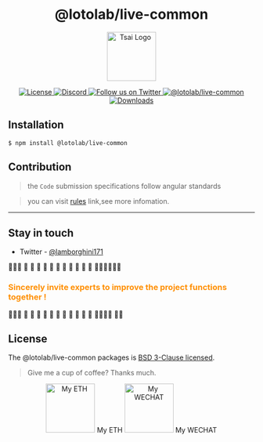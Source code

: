 <h1 align="center">@lotolab/live-common</h1>
<p align="center" >
  <a href="https://github.com/lotolab" target="blank">
    <img src="https://ucarecdn.com/eac2c945-177d-4fc9-8bc1-fa2be48ad3a2/lotolab_golden.svg" width="100" alt="Tsai Logo" />
  </a>
</p>

<p align="center">
  <a href="https://www.npmjs.com/~lotolab" target="_blank">
    <img src="https://img.shields.io/npm/l/%40lotolab%2Flive-common?color=%23FFDEAD&label=License" alt="License" />
  </a>
  <a href="https://discord.gg/lotolab" target="_blank">
    <img src="https://img.shields.io/badge/discord-online-brightgreen.svg" alt="Discord"/>
  </a>
  <a href="https://x.com/lamborghini171" target="_blank">
     <img src="https://img.shields.io/twitter/follow/nestframework.svg?style=social&label=Follow" alt="Follow us on Twitter">
  </a>  
  <a href="https://www.npmjs.com/~lotolab" target="_blank">
    <img src="https://img.shields.io/npm/v/%40lotolab%2Flive-common" alt="@lotolab/live-common" />
  </a>
  <a href="https://www.npmjs.com/~lotolab" target="_blank">
    <img src="https://img.shields.io/npm/dy/%40lotolab%2Flive-common?style=flat&logoColor=%23FA0809" alt="Downloads" />
  </a>
</p>

## Installation

```
$ npm install @lotolab/live-common
```

## Contribution 

> the `Code` submission specifications follow angular standards

> you can visit [rules](https://github.com/tsai-plat/.github/blob/main/wiki/commit-rules.md) link,see more infomation. 

------

## Stay in touch

- Twitter - [@lamborghini171](https://twitter.com/lamborghini171)

:revolving_hearts::revolving_hearts::revolving_hearts: :raising_hand: :raising_hand: :raising_hand: :raising_hand: :raising_hand: :raising_hand: :raising_hand: :raising_hand: :raising_hand: :raising_hand: :raising_hand: :raising_hand::raising_hand::raising_hand::revolving_hearts::revolving_hearts::revolving_hearts:

<font color="#ff8f00"><h3>Sincerely invite experts to improve the project functions together !</h3></font>

:revolving_hearts::revolving_hearts::revolving_hearts: :raising_hand: :raising_hand: :raising_hand: :raising_hand: :raising_hand: :raising_hand: :raising_hand: :raising_hand: :raising_hand: :raising_hand: :raising_hand: :raising_hand::raising_hand::raising_hand::revolving_hearts: :revolving_hearts::revolving_hearts:

## License

The @lotolab/live-common packages is [BSD 3-Clause  licensed](LICENSE).

> Give me a cup of coffee? Thanks much.

<center>
  <span>  
    <img src="https://ucarecdn.com/8dd30913-02fb-4d06-b341-759e186a611a/lanberyethda59.png" width="100" height="100" alt="My ETH"/>
    <span> My ETH </span>
  </span>


  <span>
    <img src="https://ucarecdn.com/f0adc5e7-0b87-4f9a-825a-166a480a9bc8/lanberywechattoll.png" width="100" height="100" alt="My WECHAT"/>
    <span> My WECHAT </span>
  </span>
</center>
